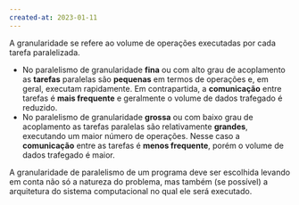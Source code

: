 ```yaml
---
created-at: 2023-01-11
---
```


A granularidade se refere ao volume de operações executadas por cada tarefa paralelizada.

- No paralelismo de granularidade **fina** ou com alto grau de acoplamento as **tarefas** paralelas são **pequenas** em termos de operações e, em geral, executam rapidamente. Em contrapartida, a **comunicação** entre tarefas é **mais frequente** e geralmente o volume de dados trafegado é reduzido.
- No paralelismo de granularidade **grossa** ou com baixo grau de acoplamento as tarefas paralelas são relativamente **grandes**, executando um maior número de operações. Nesse caso a **comunicação** entre as tarefas é **menos frequente**, porém o volume de dados trafegado é maior.

A granularidade de paralelismo de um programa deve ser escolhida levando em conta não só a natureza do problema, mas também (se possível) a arquitetura do sistema computacional no qual ele será executado.
